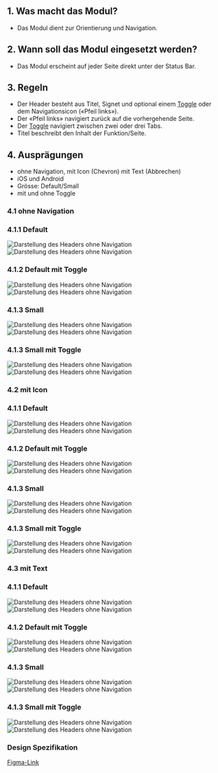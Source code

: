## 1. Was macht das Modul?
*   Das Modul dient zur Orientierung und Navigation.

## 2. Wann soll das Modul eingesetzt werden?
*   Das Modul erscheint auf jeder Seite direkt unter der Status Bar.

## 3. Regeln
*   Der Header besteht aus Titel, Signet und optional einem [Toggle](https://https://digital.sbb.ch/de/mobile/elemente/segmented_button) oder dem Navigationsicon («Pfeil links»).
*   Der «Pfeil links» navigiert zurück auf die vorhergehende Seite.
*   Der [Toggle](https://https://digital.sbb.ch/de/mobile/elemente/segmented_button) navigiert zwischen zwei oder drei Tabs.
*   Titel beschreibt den Inhalt der Funktion/Seite.



## 4. Ausprägungen

<label class="switch" style="display:none"><input type="checkbox"><span class="slider round"></span></label>

*   ohne Navigation, mit Icon (Chevron) mit Text (Abbrechen)
*   iOS und Android
*   Grösse: Default/Small
*   mit und ohne Toggle


### 4.1 ohne Navigation
### 4.1.1 Default
![Darstellung des Headers ohne Navigation](https://raw.githubusercontent.com/sbb-design-systems/design-system-mobile-documentation/doku-update/documentation/header/images/header-ohne-navigation-default-light.png 'class: image light')
![Darstellung des Headers ohne Navigation](https://raw.githubusercontent.com/sbb-design-systems/design-system-mobile-documentation/doku-update/documentation/header/images/header-ohne-navigation-default-dark.png 'class: image dark hide')

### 4.1.2 Default mit Toggle
![Darstellung des Headers ohne Navigation](https://raw.githubusercontent.com/sbb-design-systems/design-system-mobile-documentation/doku-update/documentation/header/images/header-ohne-navigation-default-mit-toggle-light.png 'class: image light')
![Darstellung des Headers ohne Navigation](https://raw.githubusercontent.com/sbb-design-systems/design-system-mobile-documentation/doku-update/documentation/header/images/header-ohne-navigation-default-mit-toggle-dark.png 'class: image dark hide')

### 4.1.3 Small
![Darstellung des Headers ohne Navigation](https://raw.githubusercontent.com/sbb-design-systems/design-system-mobile-documentation/doku-update/documentation/header/images/header-ohne-navigation-small-light.png 'class: image light')
![Darstellung des Headers ohne Navigation](https://raw.githubusercontent.com/sbb-design-systems/design-system-mobile-documentation/doku-update/documentation/header/images/header-ohne-navigation-small-dark.png 'class: image dark hide')

### 4.1.3 Small mit Toggle
![Darstellung des Headers ohne Navigation](https://raw.githubusercontent.com/sbb-design-systems/design-system-mobile-documentation/doku-update/documentation/header/images/header-ohne-navigation-small-mit-toggle-light.png 'class: image light')
![Darstellung des Headers ohne Navigation](https://raw.githubusercontent.com/sbb-design-systems/design-system-mobile-documentation/doku-update/documentation/header/images/header-ohne-navigation-small-mit-toggle-dark.png 'class: image dark hide')

### 4.2 mit Icon
### 4.1.1 Default
![Darstellung des Headers ohne Navigation](https://raw.githubusercontent.com/sbb-design-systems/design-system-mobile-documentation/doku-update/documentation/header/images/header-mit-icon-default-light.png 'class: image light')
![Darstellung des Headers ohne Navigation](https://raw.githubusercontent.com/sbb-design-systems/design-system-mobile-documentation/doku-update/documentation/header/images/header-mit-icon-default-dark.png 'class: image dark hide')

### 4.1.2 Default mit Toggle
![Darstellung des Headers ohne Navigation](https://raw.githubusercontent.com/sbb-design-systems/design-system-mobile-documentation/doku-update/documentation/header/images/header-mit-icon-default-mit-toggle-light.png 'class: image light')
![Darstellung des Headers ohne Navigation](https://raw.githubusercontent.com/sbb-design-systems/design-system-mobile-documentation/doku-update/documentation/header/images/header-mit-icon-default-mit-toggle-dark.png 'class: image dark hide')

### 4.1.3 Small
![Darstellung des Headers ohne Navigation](https://raw.githubusercontent.com/sbb-design-systems/design-system-mobile-documentation/doku-update/documentation/header/images/header-mit-icon-small-light.png 'class: image light')
![Darstellung des Headers ohne Navigation](https://raw.githubusercontent.com/sbb-design-systems/design-system-mobile-documentation/doku-update/documentation/header/images/header-mit-icon-small-dark.png 'class: image dark hide')

### 4.1.3 Small mit Toggle
![Darstellung des Headers ohne Navigation](https://raw.githubusercontent.com/sbb-design-systems/design-system-mobile-documentation/doku-update/documentation/header/images/header-mit-icon-small-mit-toggle-light.png 'class: image light')
![Darstellung des Headers ohne Navigation](https://raw.githubusercontent.com/sbb-design-systems/design-system-mobile-documentation/doku-update/documentation/header/images/header-mit-icon-small-mit-toggle-dark.png 'class: image dark hide')

### 4.3 mit Text
### 4.1.1 Default
![Darstellung des Headers ohne Navigation](https://raw.githubusercontent.com/sbb-design-systems/design-system-mobile-documentation/doku-update/documentation/header/images/header-mit-text-default-light.png 'class: image light')
![Darstellung des Headers ohne Navigation](https://raw.githubusercontent.com/sbb-design-systems/design-system-mobile-documentation/doku-update/documentation/header/images/header-mit-text-default-dark.png 'class: image dark hide')

### 4.1.2 Default mit Toggle
![Darstellung des Headers ohne Navigation](https://raw.githubusercontent.com/sbb-design-systems/design-system-mobile-documentation/doku-update/documentation/header/images/header-mit-text-default-mit-toggle-light.png 'class: image light')
![Darstellung des Headers ohne Navigation](https://raw.githubusercontent.com/sbb-design-systems/design-system-mobile-documentation/doku-update/documentation/header/images/header-mit-text-default-mit-toggle-dark.png 'class: image dark hide')

### 4.1.3 Small
![Darstellung des Headers ohne Navigation](https://raw.githubusercontent.com/sbb-design-systems/design-system-mobile-documentation/doku-update/documentation/header/images/header-mit-text-small-light.png 'class: image light')
![Darstellung des Headers ohne Navigation](https://raw.githubusercontent.com/sbb-design-systems/design-system-mobile-documentation/doku-update/documentation/header/images/header-mit-text-small-dark.png 'class: image dark hide')

### 4.1.3 Small mit Toggle
![Darstellung des Headers ohne Navigation](https://raw.githubusercontent.com/sbb-design-systems/design-system-mobile-documentation/doku-update/documentation/header/images/header-mit-text-small-mit-toggle-light.png 'class: image light')
![Darstellung des Headers ohne Navigation](https://raw.githubusercontent.com/sbb-design-systems/design-system-mobile-documentation/doku-update/documentation/header/images/header-mit-text-small-mit-toggle-dark.png 'class: image dark hide')

### Design Spezifikation
[Figma-Link](https://www.figma.com/file/WOtLIam1xwrqcgnAITsEhV/Design-System-Mobile?node-id=10%3A2260)

